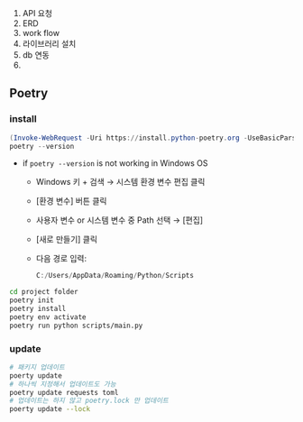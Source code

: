 1. API 요청
2. ERD
3. work flow
4. 라이브러리 설치
5. db 연동
6. 

## Poetry
### install 
```powershell
(Invoke-WebRequest -Uri https://install.python-poetry.org -UseBasicParsing).Content | python -
poetry --version 
```
- if `poetry --version` is not working in Windows OS
    - Windows 키 + 검색 → 시스템 환경 변수 편집 클릭
    - [환경 변수] 버튼 클릭
    - 사용자 변수 or 시스템 변수 중 Path 선택 → [편집]
    - [새로 만들기] 클릭
    - 다음 경로 입력:
    
        ```powershell
        C:/Users/AppData/Roaming/Python/Scripts
        ```

```bash
cd project folder
poetry init
poetry install
poetry env activate
poetry run python scripts/main.py
```
### update
```bash
# 패키지 업데이트
poerty update
# 하나씩 지정해서 업데이트도 가능
poetry update requests toml
# 업데이트는 하지 않고 poetry.lock 만 업데이트
poerty update --lock
```